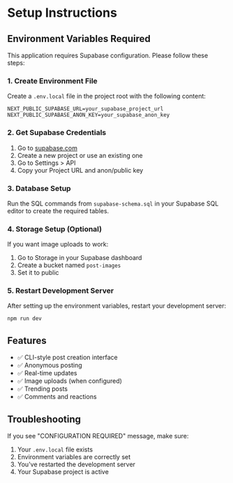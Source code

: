 # Setup Instructions

## Environment Variables Required

This application requires Supabase configuration. Please follow these steps:

### 1. Create Environment File

Create a `.env.local` file in the project root with the following content:

```env
NEXT_PUBLIC_SUPABASE_URL=your_supabase_project_url
NEXT_PUBLIC_SUPABASE_ANON_KEY=your_supabase_anon_key
```

### 2. Get Supabase Credentials

1. Go to [supabase.com](https://supabase.com)
2. Create a new project or use an existing one
3. Go to Settings > API
4. Copy your Project URL and anon/public key

### 3. Database Setup

Run the SQL commands from `supabase-schema.sql` in your Supabase SQL editor to create the required tables.

### 4. Storage Setup (Optional)

If you want image uploads to work:

1. Go to Storage in your Supabase dashboard
2. Create a bucket named `post-images`
3. Set it to public

### 5. Restart Development Server

After setting up the environment variables, restart your development server:

```bash
npm run dev
```

## Features

- ✅ CLI-style post creation interface
- ✅ Anonymous posting
- ✅ Real-time updates
- ✅ Image uploads (when configured)
- ✅ Trending posts
- ✅ Comments and reactions

## Troubleshooting

If you see "CONFIGURATION REQUIRED" message, make sure:
1. Your `.env.local` file exists
2. Environment variables are correctly set
3. You've restarted the development server
4. Your Supabase project is active
